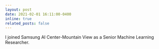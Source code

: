 ```yaml
---
layout: post
date: 2021-02-01 16:11:00-0400
inline: true
related_posts: false
---
```


I joined Samsung AI Center-Mountain View as a Senior Machine Learning Researcher.
